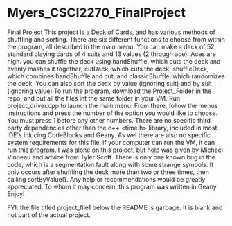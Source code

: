 # Myers_CSCI2270_FinalProject
Final Project
  This project is a Deck of Cards, and has various methods of shuffling and sorting. There are six different functions to choose from within the program, all described in the main menu. You can make a deck of 52 standard playing cards of 4 suits and 13 values (2 through ace). Aces are high. you can shuffle the deck using handShuffle, which cuts the deck and evenly mashes it together; cutDeck, which cuts the deck; shuffleDeck, which combines handShuffle and cut; and classicShuffle, which randomizes the deck. You can also sort the deck by value (ignoring suit) and by suit (ignoring value)
  To run the program, download the Project_Folder in the repo, and put all the files int the same folder in your VM. Run project_driver.cpp to launch the main menu. From there, follow the menus instructions and press the number of the option you would like to choose. You must press 1 before any other numbers.
  There are no specific third party dependencies other than the c++ <time.h> library, included in most IDE's inlucing CodeBlocks and Geany. As wel there are also no specific system requirements for this file. if your computer can run the VM, it can run this program.
  I was alone on this project, but help was given by Michael Vinneau and advice from Tyler Scott.
  There is only one known bug in the code, which is a segmentation fault along with some strange symbols. It only occurs after shuffling the deck more than two or three times, then calling sortByValue(). Any help or recommendations would be greatly appreciated.
  To whom it may concern, this program was written in Geany
  Enjoy!

FYI: the file titled project_file1 below the README is garbage. It is blank and not part of the actual project.
